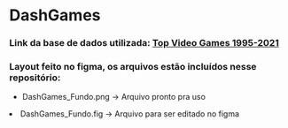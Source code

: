 # DashGames

<h3>Link da base de dados utilizada: <a href="https://www.homehost.com.br/](https://www.kaggle.com/datasets/deepcontractor/top-video-games-19952021-metacritic">Top Video Games 1995-2021</a></h3>
<h3>Layout feito no figma, os arquivos estão incluídos nesse repositório:</h3>
<ul>
  <li>DashGames_Fundo.png -> Arquivo pronto pra uso</ul>
  <li>DashGames_Fundo.fig -> Arquivo para ser editado no figma</ul>
</ul>
